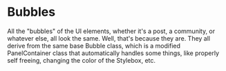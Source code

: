 # Bubbles

All the "bubbles" of the UI elements, whether it's a post, a community, or whatever else, all look the same. Well, that's because they are. They all derive from the same base Bubble class, which is a modified PanelContainer class that automatically handles some things, like properly self freeing, changing the color of the Stylebox, etc.
